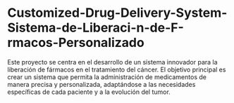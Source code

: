 # Customized-Drug-Delivery-System-Sistema-de-Liberaci-n-de-F-rmacos-Personalizado
Este proyecto se centra en el desarrollo de un sistema innovador para la liberación de fármacos en el tratamiento del cáncer. El objetivo principal es crear un sistema que permita la administración de medicamentos de manera precisa y personalizada, adaptándose a las necesidades específicas de cada paciente y a la evolución del tumor.
